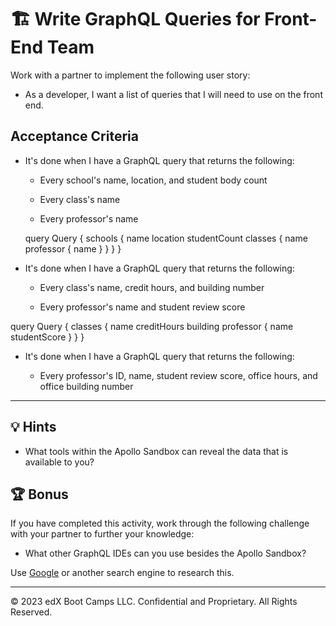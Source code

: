 # 🏗️ Write GraphQL Queries for Front-End Team

Work with a partner to implement the following user story:

* As a developer, I want a list of queries that I will need to use on the front end.

## Acceptance Criteria

* It's done when I have a GraphQL query that returns the following:

  * Every school's name, location, and student body count

  * Every class's name

  * Every professor's name


  query Query {
  schools {
    name
    location
    studentCount
    classes {
      name
      professor {
        name
      }
    }
  }
}


* It's done when I have a GraphQL query that returns the following:

  * Every class's name, credit hours, and building number

  * Every professor's name and student review score

query Query {
  classes {
    name
    creditHours
    building
    professor {
      name
      studentScore
    }
  }
}


* It's done when I have a GraphQL query that returns the following:

  * Every professor's ID, name, student review score, office hours, and office building number

---

## 💡 Hints

* What tools within the Apollo Sandbox can reveal the data that is available to you?

## 🏆 Bonus

If you have completed this activity, work through the following challenge with your partner to further your knowledge:

* What other GraphQL IDEs can you use besides the Apollo Sandbox?

Use [Google](https://www.google.com) or another search engine to research this.

---
© 2023 edX Boot Camps LLC. Confidential and Proprietary. All Rights Reserved.
